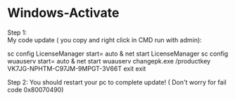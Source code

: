 # Windows-Activate

Step 1: <br>
My code update ( you copy and  right click in CMD run with admin):


sc config LicenseManager start= auto & net start LicenseManager
sc config wuauserv start= auto & net start wuauserv
changepk.exe /productkey VK7JG-NPHTM-C97JM-9MPGT-3V66T
exit
exit


Step 2: You should restart your pc to complete update! ( Don't worry for fail code 0x80070490)

